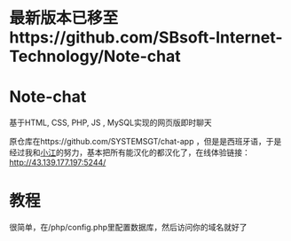 # 最新版本已移至https://github.com/SBsoft-Internet-Technology/Note-chat 
# Note-chat
基于HTML, CSS, PHP, JS , MySQL实现的网页版即时聊天      
     
原仓库在https://github.com/SYSTEMSGT/chat-app ，但是是西班牙语，于是经过我和[小江](https://github.com/xiaojiangxj233)的努力，基本把所有能汉化的都汉化了，在线体验链接：http://43.139.177.197:5244/           

# 教程
很简单，在/php/config.php里配置数据库，然后访问你的域名就好了
